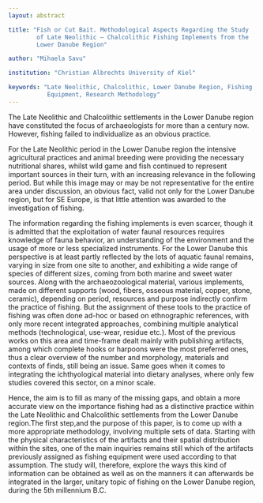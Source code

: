 ```yaml
---
layout: abstract

title: "Fish or Cut Bait. Methodological Aspects Regarding the Study
        of Late Neolithic – Chalcolithic Fishing Implements from the
        Lower Danube Region"

author: "Mihaela Savu"

institution: "Christian Albrechts University of Kiel"

keywords: "Late Neolithic, Chalcolithic, Lower Danube Region, Fishing
           Equipment, Research Methodology"
---
```


The Late Neolithic and Chalcolithic settlements in the Lower Danube
region have constituted the focus of archaeologists for more than a
century now. However, fishing failed to individualize as an obvious
practice.

For the Late Neolithic period in the Lower Danube region the intensive
agricultural practices and animal breeding were providing the
necessary nutritional shares, whilst wild game and fish continued to
represent important sources in their turn, with an increasing
relevance in the following period. But while this image may or may be
not representative for the entire area under discussion, an obvious
fact, valid not only for the Lower Danube region, but for SE Europe,
is that little attention was awarded to the investigation of fishing.

The information regarding the fishing implements is even scarcer,
though it is admitted that the exploitation of water faunal resources
requires knowledge of fauna behavior, an understanding of the
environment and the usage of more or less specialized instruments. For
the Lower Danube this perspective is at least partly reflected by the
lots of aquatic faunal remains, varying in size from one site to
another, and exhibiting a wide range of species of different sizes,
coming from both marine and sweet water sources. Along with the
archaeozoological material, various implements, made on different
supports (wood, fibers, osseous material, copper, stone, ceramic),
depending on period, resources and purpose indirectly confirm the
practice of fishing. But the assignment of these tools to the practice
of fishing was often done ad-hoc or based on ethnographic references,
with only more recent integrated approaches, combining multiple
analytical methods (technological, use-wear, residue etc.). Most of
the previous works on this area and time-frame dealt mainly with
publishing artifacts, among which complete hooks or harpoons were the
most preferred ones, thus a clear overview of the number and
morphology, materials and contexts of finds, still being an
issue. Same goes when it comes to integrating the ichthyological
material into dietary analyses, where only few studies covered this
sector, on a minor scale.

Hence, the aim is to fill as many of the missing gaps, and obtain a
more accurate view on the importance fishing had as a distinctive
practice within the Late Neolithic and Chalcolithic settlements from
the Lower Danube region.The first step,and the purpose of this paper,
is to come up with a more appropriate methodology, involving multiple
sets of data. Starting with the physical characteristics of the
artifacts and their spatial distribution within the sites, one of the
main inquiries remains still which of the artifacts previously
assigned as fishing equipment were used according to that
assumption. The study will, therefore, explore the ways this kind of
information can be obtained as well as on the manners it can
afterwards be integrated in the larger, unitary topic of fishing on
the Lower Danube region, during the 5th millennium B.C.